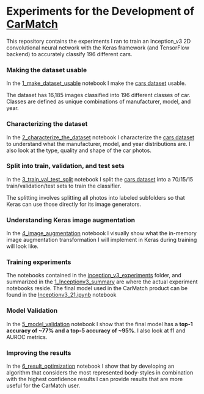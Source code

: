 # Experiments for the Development of [CarMatch](www.thomasnoriega.com/carmatch)

This repository contains the experiments I ran to train an Inception_v3 2D convolutional neural network with the Keras framework (and TensorFlow backend) to accurately classify 196 different cars.  

### Making the dataset usable
In the [1_make_dataset_usable](1_make_dataset_usable.ipynb) notebook I make the [cars dataset](http://ai.stanford.edu/~jkrause/cars/car_dataset.html) usable.

The dataset has 16,185 images classified into 196 different classes of car. Classes are defined as unique combinations of manufacturer, model, and year.

### Characterizing the dataset
In the [2_characterize_the_dataset](2_characterize_the_dataset.ipynb) notebook I characterize the [cars dataset](http://ai.stanford.edu/~jkrause/cars/car_dataset.html) to understand what the manufacturer, model, and year distributions are. I also look at the type, quality and shape of the car photos. 

### Split into train, validation, and test sets
In the [3_train_val_test_split](3_train_val_test_split.ipynb) notebook I split the [cars dataset](http://ai.stanford.edu/~jkrause/cars/car_dataset.html) into a 70/15/15 train/validation/test sets to train the classifier. 

The splitting involves splitting all photos into labeled subfolders so that Keras can use those directly for its image generators.

### Understanding Keras image augmentation
In the [4_image_augmentation](4_image_augmentation.ipynb) notebook I visually show what the in-memory image augmentation transformation I will implement in Keras during training will look like.

### Training experiments
The notebooks contained in the  [inception_v3_experiments](inception_v3_experiments) folder, and summarized in the [1_Inceptionv3_summary](inception_v3_experiments/1_Inceptionv3_summary.ipynb) are where the actual experiment notebooks reside. The final model used in the CarMatch product can be found in the [Inceptionv3_21.ipynb](inception_v3_experiments/Inceptionv3_21.ipynb) notebook

### Model Validation
In the [5_model_validation](5_model_validation.ipynb) notebook I show that the final model has a __top-1 accuracy of ~77% and a top-5 accuracy of ~95%__. I also look at f1 and AUROC metrics. 

### Improving the results
In the [6_result_optimization](6_result_optimization.ipynb) notebook I show that by developing an algorithm that considers the most represented body-styles in combination with the highest confidence results I can provide results that are more useful for the CarMatch user.